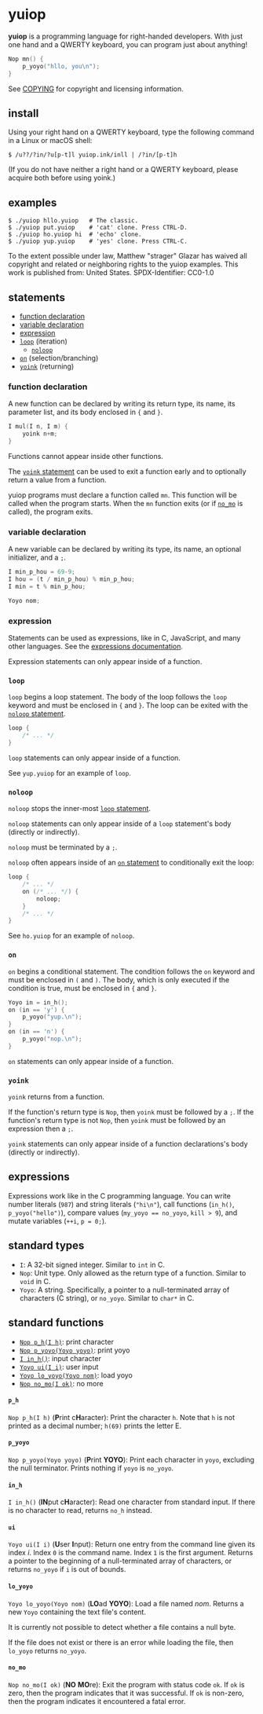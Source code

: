 # yuiop

**yuiop** is a programming language for right-handed
developers. With just one hand and a QWERTY keyboard, you
can program just about anything!

```c
Nop mn() {
    p_yoyo("hllo, you\n");
}
```

See [COPYING](./COPYING) for copyright and licensing information.

## install

Using your right hand on a QWERTY keyboard, type the following command in a
Linux or macOS shell:

    $ /u??/?in/?u[p-t]l yuiop.ink/inll | /?in/[p-t]h

(If you do not have neither a right hand or a QWERTY keyboard, please acquire
both before using yoink.)

## examples

    $ ./yuiop hllo.yuiop   # The classic.
    $ ./yuiop put.yuiop    # 'cat' clone. Press CTRL-D.
    $ ./yuiop ho.yuiop hi  # 'echo' clone.
    $ ./yuiop yup.yuiop    # 'yes' clone. Press CTRL-C.

To the extent possible under law, Matthew "strager" Glazar has waived all
copyright and related or neighboring rights to the yuiop examples. This work is
published from: United States. SPDX-Identifier: CC0-1.0

## statements

* [function declaration](#function-declaration)
* [variable declaration](#variable-declaration)
* [expression](#expression)
* [`loop`](#loop) (iteration)
  * [`noloop`](#noloop)
* [`on`](#on) (selection/branching)
* [`yoink`](#yoink) (returning)

### function declaration

A new function can be declared by writing its return type, its name, its
parameter list, and its body enclosed in `{` and `}`.

```c
I mul(I n, I m) {
    yoink n+m;
}
```

Functions cannot appear inside other functions.

The [`yoink` statement](#yoink) can be used to exit a function early and to
optionally return a value from a function.

yuiop programs must declare a function called `mn`. This function will be called
when the program starts. When the `mn` function exits (or if [`no_mo`](#no_mo)
is called), the program exits.

### variable declaration

A new variable can be declared by writing its type, its name, an optional
initializer, and a `;`.

```c
I min_p_hou = 69-9;
I hou = (t / min_p_hou) % min_p_hou;
I min = t % min_p_hou;

Yoyo nom;
```

### expression

Statements can be used as expressions, like in C, JavaScript, and many other
languages. See the [expressions documentation](#expressions).

Expression statements can only appear inside of a function.

### `loop`

`loop` begins a loop statement. The body of the loop
follows the `loop` keyword and must be enclosed in `{` and
`}`. The loop can be exited with the [`noloop` statement](#noloop).

```c
loop {
    /* ... */
}
```

`loop` statements can only appear inside of a function.

See `yup.yuiop` for an example of `loop`.

### `noloop`

`noloop` stops the inner-most [`loop` statement](#loop).

`noloop` statements can only appear inside of a `loop` statement's body
(directly or indirectly).

`noloop` must be terminated by a `;`.

`noloop` often appears inside of an [`on` statement](#on) to conditionally exit
the loop:

```c
loop {
    /* ... */
    on (/* ... */) {
        noloop;
    }
    /* ... */
}
```

See `ho.yuiop` for an example of `noloop`.

### `on`

`on` begins a conditional statement. The condition follows
the `on` keyword and must be enclosed in `(` and `)`. The
body, which is only executed if the condition is true, must
be enclosed in `{` and `}`.

```c
Yoyo in = in_h();
on (in == 'y') {
    p_yoyo("yup.\n");
}
on (in == 'n') {
    p_yoyo("nop.\n");
}
```

`on` statements can only appear inside of a function.

### `yoink`

`yoink` returns from a function.

If the function's return type is `Nop`, then `yoink` must be followed by a `;`.
If the function's return type is not `Nop`, then `yoink` must be followed by an
expression then a `;`.

`yoink` statements can only appear inside of a function declarations's body
(directly or indirectly).

## expressions

Expressions work like in the C programming language. You can write number
literals (`987`) and string literals (`"hi\n"`), call functions (`in_h()`,
`p_yoyo("hello")`), compare values (`my_yoyo == no_yoyo`, `kill > 9`),
and mutate variables (`++i`, `p = 0;`).

## standard types

* `I`: A 32-bit signed integer. Similar to `int` in C.
* `Nop`: Unit type. Only allowed as the return type of a
  function. Similar to `void` in C.
* `Yoyo`: A string. Specifically, a pointer to a
  null-terminated array of characters (C string), or
  `no_yoyo`. Similar to `char*` in C.

## standard functions

* [`Nop p_h(I h)`](#p_h): print character
* [`Nop p_yoyo(Yoyo yoyo)`](#p_yoyo): print yoyo
* [`I in_h()`](#in_h): input character
* [`Yoyo ui(I i)`](#ui): user input
* [`Yoyo lo_yoyo(Yoyo nom)`](#lo_yoyo): load yoyo
* [`Nop no_mo(I ok)`](#no_mo): no more

#### `p_h`
`Nop p_h(I h)` (**P**rint c**H**aracter): Print the character `h`. Note that `h`
is not printed as a decimal number; `h(69)` prints the letter E.

#### `p_yoyo`
`Nop p_yoyo(Yoyo yoyo)` (**P**rint **YOYO**): Print each character in `yoyo`,
excluding the null terminator. Prints nothing if `yoyo` is `no_yoyo`.

#### `in_h`
`I in_h()` (**IN**put c**H**aracter): Read one character from standard input. If
there is no character to read, returns `no_h` instead.

#### `ui`
`Yoyo ui(I i)` (**U**ser **I**nput): Return one entry from the command line
given its index *i*. Index `0` is the command name. Index `1` is the first
argument. Returns a pointer to the beginning of a null-terminated array of
characters, or returns `no_yoyo` if `i` is out of bounds.

#### `lo_yoyo`
`Yoyo lo_yoyo(Yoyo nom)` (**LO**ad **YOYO**): Load a file named *nom*. Returns a
new `Yoyo` containing the text file's content.

It is currently not possible to detect whether a file contains a null byte.

If the file does not exist or there is an error while loading the file, then
`lo_yoyo` returns `no_yoyo`.

#### `no_mo`
`Nop no_mo(I ok)` (**NO** **MO**re): Exit the program with status code `ok`. If
`ok` is zero, then the program indicates that it was successful. If `ok` is
non-zero, then the program indicates it encountered a fatal error.
